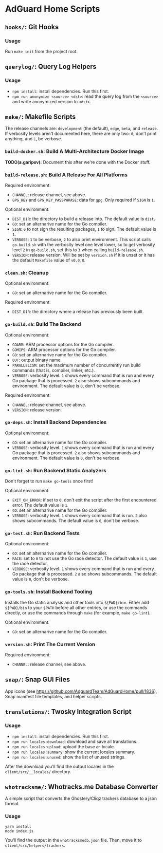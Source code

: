  #  AdGuard Home Scripts

##  `hooks/`: Git Hooks

 ###  Usage

Run `make init` from the project root.

##  `querylog/`: Query Log Helpers

 ###  Usage

 *  `npm install`: install dependencies.  Run this first.
 *  `npm run anonymize <source> <dst>`: read the query log from the `<source>`
    and write anonymized version to `<dst>`.

##  `make/`: Makefile Scripts

The release channels are: `development` (the default), `edge`, `beta`, and
`release`.  If verbosity levels aren't documented here, there are only two: `0`,
don't print anything, and `1`, be verbose.

 ###  `build-docker.sh`: Build A Multi-Architecture Docker Image

**TODO(a.garipov):** Document this after we're done with the Docker stuff.

 ###  `build-release.sh`: Build A Release For All Platforms

Required environment:
 *  `CHANNEL`: release channel, see above.
 *  `GPG_KEY` and `GPG_KEY_PASSPHRASE`: data for `gpg`.  Only required if `SIGN`
    is `1`.

Optional environment:
 *  `DIST_DIR`: the directory to build a release into.  The default value is
    `dist`.
 *  `GO`: set an alternarive name for the Go compiler.
 *  `SIGN`: `0` to not sign the resulting packages, `1` to sign.  The default
    value is `1`.
 *  `VERBOSE`: `1` to be verbose, `2` to also print environment.  This script
    calls `go-build.sh` with the verbosity level one level lower, so to get
    verbosity level `2` in `go-build.sh`, set this to `3` when calling
    `build-release.sh`.
 *  `VERSION`: release version.  Will be set by `version.sh` if it is unset or
    it has the default `Makefile` value of `v0.0.0`.

 ###  `clean.sh`: Cleanup

Optional environment:
 *  `GO`: set an alternarive name for the Go compiler.

Required environment:
 *  `DIST_DIR`: the directory where a release has previously been built.

 ###  `go-build.sh`: Build The Backend

Optional environment:
 *  `GOARM`: ARM processor options for the Go compiler.
 *  `GOMIPS`: ARM processor options for the Go compiler.
 *  `GO`: set an alternarive name for the Go compiler.
 *  `OUT`: output binary name.
 *  `PARALLELISM`: set the maximum number of concurrently run build commands
    (that is, compiler, linker, etc.).
 *  `VERBOSE`: verbosity level.  `1` shows every command that is run and every
    Go package that is processed.  `2` also shows subcommands and environment.
    The default value is `0`, don't be verbose.

Required environment:
 *  `CHANNEL`: release channel, see above.
 *  `VERSION`: release version.

 ###  `go-deps.sh`: Install Backend Dependencies

Optional environment:
 *  `GO`: set an alternarive name for the Go compiler.
 *  `VERBOSE`: verbosity level.  `1` shows every command that is run and every
    Go package that is processed.  `2` also shows subcommands and environment.
    The default value is `0`, don't be verbose.

 ###  `go-lint.sh`: Run Backend Static Analyzers

Don't forget to run `make go-tools` once first!

Optional environment:
 *  `EXIT_ON_ERROR`: if set to `0`, don't exit the script after the first
    encountered error.  The default value is `1`.
 *  `GO`: set an alternarive name for the Go compiler.
 *  `VERBOSE`: verbosity level.  `1` shows every command that is run.  `2` also
    shows subcommands.  The default value is `0`, don't be verbose.

 ###  `go-test.sh`: Run Backend Tests

Optional environment:
 *  `GO`: set an alternarive name for the Go compiler.
 *  `RACE`: set to `0` to not use the Go race detector.  The default value is
    `1`, use the race detector.
 *  `VERBOSE`: verbosity level.  `1` shows every command that is run and every
    Go package that is processed.  `2` also shows subcommands.  The default
    value is `0`, don't be verbose.

 ###  `go-tools.sh`: Install Backend Tooling

Installs the Go static analysis and other tools into `${PWD}/bin`.  Either add
`${PWD}/bin` to your `$PATH` before all other entries, or use the commands
directly, or use the commands through `make` (for example, `make go-lint`).

Optional environment:
 *  `GO`: set an alternarive name for the Go compiler.

 ###  `version.sh`: Print The Current Version

Required environment:
 *  `CHANNEL`: release channel, see above.

##  `snap/`: Snap GUI Files

App icons (see https://github.com/AdguardTeam/AdGuardHome/pull/1836), Snap
manifest file templates, and helper scripts.

##  `translations/`: Twosky Integration Script

 ###  Usage

 *  `npm install`: install dependencies.  Run this first.
 *  `npm run locales:download`: download and save all translations.
 *  `npm run locales:upload`: upload the base `en` locale.
 *  `npm run locales:summary`: show the current locales summary.
 *  `npm run locales:unused`: show the list of unused strings.

After the download you'll find the output locales in the `client/src/__locales/`
directory.

##  `whotracksme/`: Whotracks.me Database Converter

A simple script that converts the Ghostery/Cliqz trackers database to a json format.

 ###  Usage

```sh
yarn install
node index.js
```

You'll find the output in the `whotracksmedb.json` file.  Then, move it to
`client/src/helpers/trackers`.
